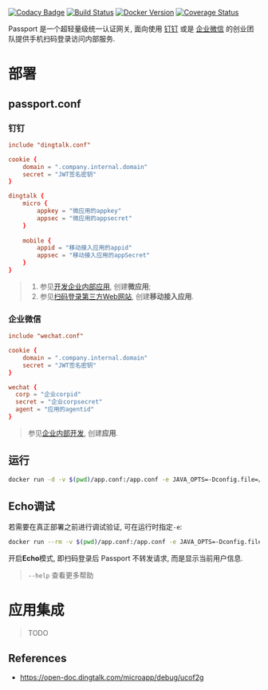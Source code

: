 [![Codacy Badge](https://api.codacy.com/project/badge/Grade/31c3f709c7c646ea80b7c4fcd130507b)](https://www.codacy.com/app/zhonglunfu/passport?utm_source=github.com&amp;utm_medium=referral&amp;utm_content=zhongl/passport&amp;utm_campaign=Badge_Grade)
[![Build Status](https://travis-ci.org/zhongl/passport.svg?branch=master)](https://travis-ci.org/zhongl/passport)
[![Docker Version](https://img.shields.io/github/tag/zhongl/passport.svg)](https://hub.docker.com/r/zhongl/passport)
[![Coverage Status](https://coveralls.io/repos/github/zhongl/passport/badge.svg?branch=master)](https://coveralls.io/github/zhongl/passport?branch=master)


Passport 是一个超轻量级统一认证网关, 面向使用 [钉钉](https://www.dingtalk.com) 或是 [企业微信](https://work.weixin.qq.com/) 的创业团队提供手机扫码登录访问内部服务.

# 部署

## passport.conf

### 钉钉

```conf
include "dingtalk.conf"

cookie {
    domain = ".company.internal.domain"
    secret = "JWT签名密钥"
}

dingtalk {
    micro {
        appkey = "微应用的appkey"
        appsec = "微应用的appsecret"
    }
    
    mobile {
        appid = "移动接入应用的appid"
        appsec = "移动接入应用的appSecret"
    }
}
```

> 1. 参见[开发企业内部应用](https://open-doc.dingtalk.com/microapp/bgb96b/aw3h75), 创建**微应用**;
> 1. 参见[扫码登录第三方Web网站](https://open-doc.dingtalk.com/microapp/serverapi2/kymkv6), 创建**移动接入应用**.

### 企业微信

```conf
include "wechat.conf"

cookie {
    domain = ".company.internal.domain"
    secret = "JWT签名密钥"
}

wechat {
  corp = "企业corpid"
  secret = "企业corpsecret"
  agent = "应用的agentid"
}
```

> 参见[企业内部开发](https://work.weixin.qq.com/api/doc#90000/90003/90487), 创建**应用**.

## 运行

```sh
docker run -d -v $(pwd)/app.conf:/app.conf -e JAVA_OPTS=-Dconfig.file=/app.conf zhongl/passport
```

## Echo调试

若需要在真正部署之前进行调试验证, 可在运行时指定`-e`:

```sh
docker run --rm -v $(pwd)/app.conf:/app.conf -e JAVA_OPTS=-Dconfig.file=/app.conf zhongl/passport -e
```

开启**Echo**模式, 即扫码登录后 Passport 不转发请求, 而是显示当前用户信息.

> `--help` 查看更多帮助

# 应用集成

> TODO

## References

- https://open-doc.dingtalk.com/microapp/debug/ucof2g
